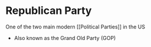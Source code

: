 # Republican Party
One of the two main modern [[Political Parties]] in the US

- Also known as the Grand Old Party (GOP)
